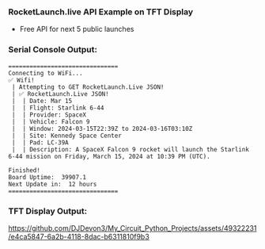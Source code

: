 ### RocketLaunch.live API Example on TFT Display
- Free API for next 5 public launches

### Serial Console Output:
```
===============================
Connecting to WiFi...
✅ Wifi!
 | Attempting to GET RocketLaunch.Live JSON!
 | ✅ RocketLaunch.Live JSON!
 |  | Date: Mar 15
 |  | Flight: Starlink 6-44
 |  | Provider: SpaceX
 |  | Vehicle: Falcon 9
 |  | Window: 2024-03-15T22:39Z to 2024-03-16T03:10Z
 |  | Site: Kennedy Space Center
 |  | Pad: LC-39A
 |  | Description: A SpaceX Falcon 9 rocket will launch the Starlink 6-44 mission on Friday, March 15, 2024 at 10:39 PM (UTC).

Finished!
Board Uptime:  39907.1
Next Update in:  12 hours
===============================
```
### TFT Display Output:
https://github.com/DJDevon3/My_Circuit_Python_Projects/assets/49322231/e4ca5847-6a2b-4118-8dac-b6311810f9b3

